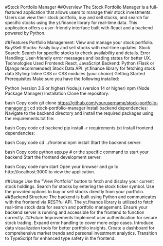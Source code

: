 #Stock Portfolio Manager
##Overview
The Stock Portfolio Manager is a full-featured application that allows users to manage their stock investments. Users can view their stock portfolio, buy and sell stocks, and search for specific stocks using the yt.finance library for real-time data. This application offers a user-friendly interface built with React and a backend powered by Python.

##Features
Portfolio Management: View and manage your stock portfolio.
Buy/Sell Stocks: Easily buy and sell stocks with real-time updates.
Stock Search: Search for specific stocks to check availability and details.
Error Handling: User-friendly error messages and loading states for better UX.
Technologies Used
Frontend: React, JavaScript
Backend: Python (Flask or Django recommended)
Stock Data API: yt.finance library for fetching stock data
Styling: Inline CSS or CSS modules (your choice)
Getting Started
Prerequisites
Make sure you have the following installed:

Python (version 3.6 or higher)
Node.js (version 14 or higher)
npm (Node Package Manager)
Installation
Clone the repository:

bash
Copy code
git clone https://github.com/yourusername/stock-portfolio-manager.git
cd stock-portfolio-manager
Install backend dependencies: Navigate to the backend directory and install the required packages using the requirements.txt file:

bash
Copy code
cd backend
pip install -r requirements.txt
Install frontend dependencies:

bash
Copy code
cd ../frontend
npm install
Start the backend server:

bash
Copy code
python app.py  # or the specific command to start your backend
Start the frontend development server:

bash
Copy code
npm start
Open your browser and go to http://localhost:3000 to view the application.

##Usage
Use the "View Portfolio" button to fetch and display your current stock holdings.
Search for stocks by entering the stock ticker symbol.
Use the provided options to buy or sell stocks directly from your portfolio.
##Backend Structure
The backend is built using Python and communicates with the frontend via RESTful API.
The yt.finance library is utilized to fetch real-time stock data for search and portfolio management.
Ensure your backend server is running and accessible for the frontend to function correctly.
##Future Improvements
Implement user authentication for secure stock trading.
Expand error handling to cover more edge cases.
Introduce data visualization tools for better portfolio insights.
Create a dashboard for comprehensive market trends and personal investment analytics.
Transition to TypeScript for enhanced type safety in the frontend.
